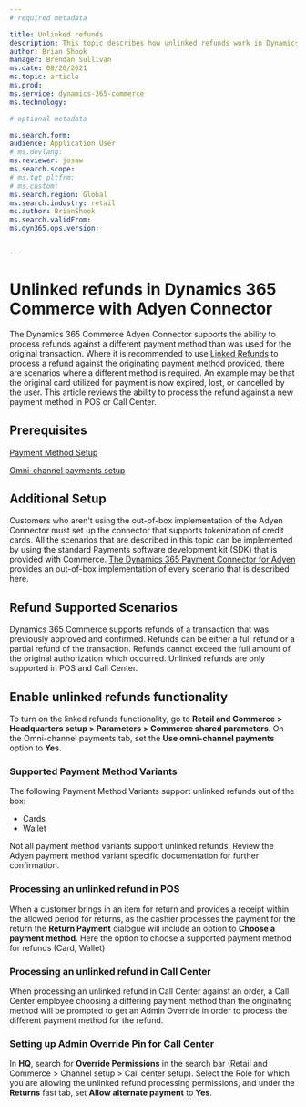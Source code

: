 ```yaml
---
# required metadata

title: Unlinked refunds
description: This topic describes how unlinked refunds work in Dynamics 365 Commerce
author: Brian Shook
manager: Brendan Sullivan
ms.date: 08/20/2021
ms.topic: article
ms.prod: 
ms.service: dynamics-365-commerce
ms.technology: 

# optional metadata

ms.search.form:  
audience: Application User
# ms.devlang: 
ms.reviewer: josaw
ms.search.scope: 
# ms.tgt_pltfrm: 
# ms.custom: 
ms.search.region: Global
ms.search.industry: retail
ms.author: BrianShook
ms.search.validFrom: 
ms.dyn365.ops.version: 


---
```


# Unlinked refunds in Dynamics 365 Commerce with Adyen Connector

The Dynamics 365 Commerce Adyen Connector supports the ability to process refunds against a different payment method than was used for the original transaction. Where it is recommended to use [Linked Refunds](https://github.com/MicrosoftDocs/Dynamics-365-Operations/blob/brshoo_Bug_581974/articles/commerce/dev-itpro/linked-refunds.md) to process a refund against the originating payment method provided, there are scenarios where a different method is required. An example may be that the original card utilized for payment is now expired, lost, or cancelled by the user. This article reviews the ability to process the refund against a new payment method in POS or Call Center.

## Prerequisites

[Payment Method Setup](https://docs.microsoft.com/en-us/dynamics365/commerce/payment-methods)

[Omni-channel payments setup](https://docs.microsoft.com/en-us/dynamics365/commerce/omni-channel-payments)

## Additional Setup

Customers who aren't using the out-of-box implementation of the Adyen Connector must set up the connector that supports tokenization of credit cards. All the scenarios that are described in this topic can be implemented by using the standard Payments software development kit (SDK) that is provided with Commerce. [The Dynamics 365 Payment Connector for Adyen](https://github.com/MicrosoftDocs/Dynamics-365-Operations/blob/brshoo_Bug_581974/articles/commerce/dev-itpro/adyen-connector.md) provides an out-of-box implementation of every scenario that is described here.

## Refund Supported Scenarios

Dynamics 365 Commerce supports refunds of a transaction that was previously approved and confirmed. Refunds can be either a full refund or a partial refund of the transaction. Refunds cannot exceed the full amount of the original authorization which occurred. Unlinked refunds are only supported in POS and Call Center.

## Enable unlinked refunds functionality

To turn on the linked refunds functionality, go to **Retail and Commerce > Headquarters setup > Parameters > Commerce shared parameters**. On the Omni-channel payments tab, set the **Use omni-channel payments** option to **Yes**.

### Supported Payment Method Variants

The following Payment Method Variants support unlinked refunds out of the box:

- Cards
- Wallet

Not all payment method variants support unlinked refunds. Review the Adyen payment method variant specific documentation for further confirmation.

### Processing an unlinked refund in POS

When a customer brings in an item for return and provides a receipt within the allowed period for returns, as the cashier processes the payment for the return the **Return Payment** dialogue will include an option to **Choose a payment method**. Here the option to choose a supported payment method for refunds (Card, Wallet)

### Processing an unlinked refund in Call Center

When processing an unlinked refund in Call Center against an order, a Call Center employee choosing a differing payment method than the originating method will be prompted to get an Admin Override in order to process the different payment method for the refund.

### Setting up Admin Override Pin for Call Center

In **HQ**, search for **Override Permissions** in the search bar (Retail and Commerce > Channel setup > Call center setup). Select the Role for which you are allowing the unlinked refund processing permissions, and under the **Returns** fast tab, set **Allow alternate payment** to **Yes**.
